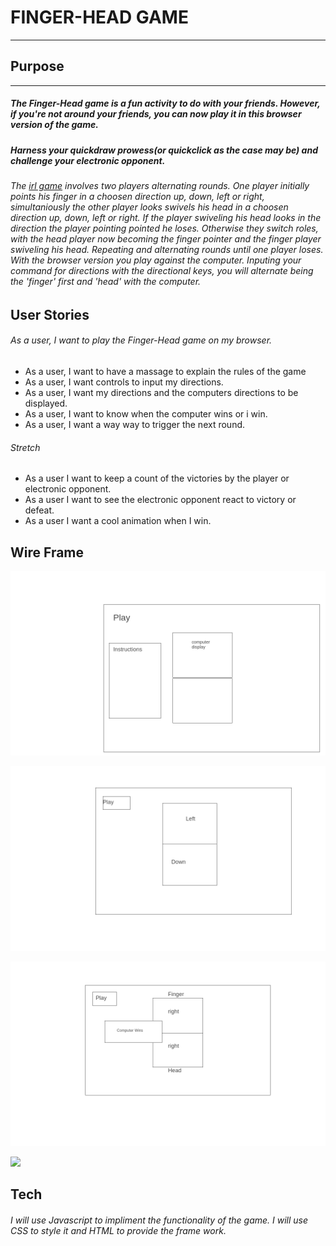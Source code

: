 # FINGER-HEAD GAME
---
## Purpose
---
##### The Finger-Head game is a fun activity to do with your friends. However, if you're not around your friends, you can now play it in this browser version of the game.
##### Harness your quickdraw prowess(or quickclick as the case may be) and challenge your electronic opponent.
###### The [irl game](https://www.youtube.com/watch?v=RDpj-myQTa0) involves two players alternating rounds. One player initially points his finger in a choosen direction up, down, left or right, simultaniously the other player looks swivels his head in a choosen direction up, down, left or right. If the player swiveling his head looks in the direction the player pointing pointed he loses. Otherwise they switch roles, with the head player now becoming the finger pointer and the finger player swiveling his head. Repeating and alternating rounds until one player loses. With the browser version you play against the computer. Inputing your command for directions with the directional keys, you will alternate being the 'finger' first and 'head' with the computer.


## User Stories

######  As a user, I want to play the Finger-Head game on my browser.
* As a user, I want to have a massage to explain the rules of the game
* As a user, I want controls to input my directions.
* As a user, I want my directions and the computers directions to be displayed.
* As a user, I want to know when the computer wins or i win.
* As a user, I want a way way to trigger the next round.
###### Stretch
* As a user I want to keep a count of the victories by the player or electronic opponent.
* As a user I want to see the electronic opponent react to victory or defeat.
* As a user I want a cool animation when I win.

## Wire Frame

![](assets/1-Initial-screen.png)

![](assets/2-New-page1.png)

![](assets/3-New-page2.png)

![](4-New-page3.png)


## Tech
###### I will use Javascript to impliment the functionality of the game. I will use CSS to style it and HTML to provide the frame work.
